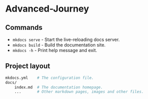 # Advanced-Journey

## Commands

* `mkdocs serve` - Start the live-reloading docs server.
* `mkdocs build` - Build the documentation site.
* `mkdocs -h` - Print help message and exit.

## Project layout
```sh
mkdocs.yml    # The configuration file.
docs/
    index.md  # The documentation homepage.
    ...       # Other markdown pages, images and other files.
```